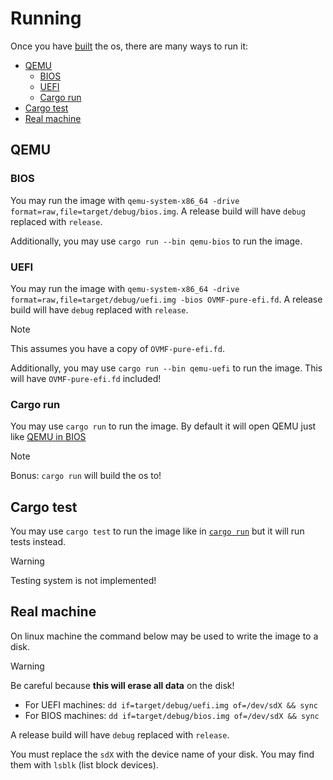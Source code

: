 # Running <!-- omit in toc -->

Once you have [built](./building.md) the os, there are many ways to run it:

- [QEMU](#qemu)
  - [BIOS](#bios)
  - [UEFI](#uefi)
  - [Cargo run](#cargo-run)
- [Cargo test](#cargo-test)
- [Real machine](#real-machine)

## QEMU

### BIOS

You may run the image with `qemu-system-x86_64 -drive format=raw,file=target/debug/bios.img`.
A release build will have `debug` replaced with `release`.

Additionally, you may use `cargo run --bin qemu-bios` to run the image.

### UEFI

You may run the image with `qemu-system-x86_64 -drive format=raw,file=target/debug/uefi.img -bios OVMF-pure-efi.fd`.
A release build will have `debug` replaced with `release`.

> [!NOTE]  
> This assumes you have a copy of `OVMF-pure-efi.fd`.

Additionally, you may use `cargo run --bin qemu-uefi` to run the image. This will have `OVMF-pure-efi.fd` included!

### Cargo run

You may use `cargo run` to run the image. By default it will open QEMU just like [QEMU in BIOS](#bios)

> [!NOTE]  
> Bonus: `cargo run` will build the os to!

## Cargo test

You may use `cargo test` to run the image like in [`cargo run`](#cargo-run) but it will run tests instead.

> [!WARNING]  
> Testing system is not implemented!

## Real machine

On linux machine the command below may be used to write the image to a disk.

> [!WARNING]  
> Be careful because **this will erase all data** on the disk!

- For UEFI machines: `dd if=target/debug/uefi.img of=/dev/sdX && sync`
- For BIOS machines: `dd if=target/debug/bios.img of=/dev/sdX && sync`

A release build will have `debug` replaced with `release`.

You must replace the `sdX` with the device name of your disk. You may find them with `lsblk` (list block devices).
